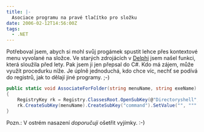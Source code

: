 ```yaml
---
title: |-
  Asociace programu na pravé tlačítko pro složku
date: 2006-02-12T14:56:00Z
tags:
  - .NET
---
```

Potřeboval jsem, abych si mohl svůj progámek spustit lehce přes kontextové menu vyvolané na složce. Ve starých zdrojácích v [Delphi][1] jsem našel funkci, která sloužila před lety. Pak jsem ji jen přepsal do C#. Kdo má zájem, může využít procedurku níže. Je úplně jednoduchá, kdo chce víc, nechť se podívá do registrů, jak to dělají jiné programy. ;-)

```csharp
public static void AssociateForFolder(string menuName, string exeName)
{
	RegistryKey rk = Registry.ClassesRoot.OpenSubKey(@"Directoryshell", true);
	rk.CreateSubKey(menuName).CreateSubKey("command").SetValue("", """ + exeName + "" "%1"");
}
```

Pozn.: V ostrém nasazení _doporučuji_ ošetřit vyjímky. :-)

[1]: https://en.wikipedia.org/wiki/Delphi_(programming_language)